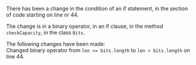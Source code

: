 There has been a change in the condition of an if statement, in the section of code starting on line nr 44.
  
The change is in a binary operator, in an if clause, in the method ```checkCapacity```, in the class ```Bits```.
  
The following changes have been made:  
Changed binary operator from ```len >= bits.length``` to ```len > bits.length``` on line 44.  
